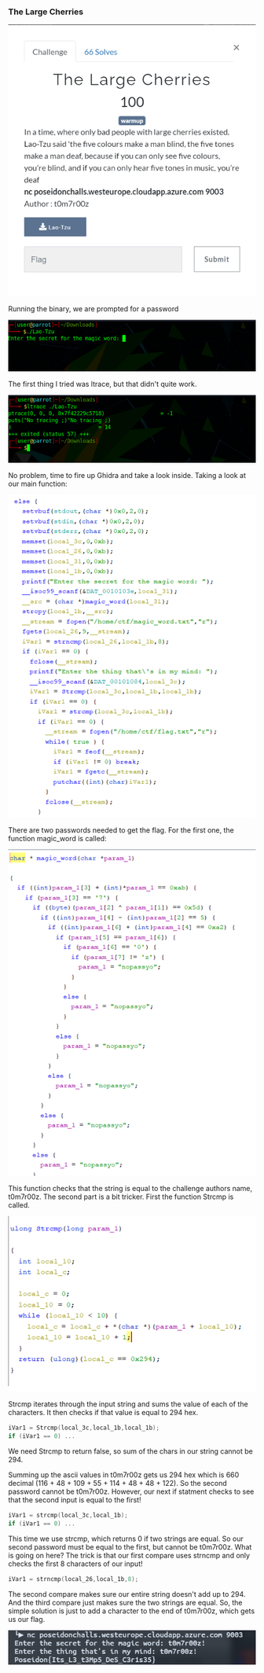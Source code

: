 ### The Large Cherries

![chal](images/cherries.png)

Running the binary, we are prompted for a password

![1](images/L1.png)

The first thing I tried was ltrace, but that didn't quite work.

![2](images/L2.png)

No problem, time to fire up Ghidra and take a look inside. Taking a look at our main function:

![3](images/G1.png)

There are two passwords needed to get the flag. For the first one, the function magic_word is called:

![4](images/G2.png)

This function checks that the string is equal to the challenge authors name, t0m7r00z. The second part is a bit tricker. First the function Strcmp is called.

![5](images/G3.png)

Strcmp iterates through the input string and sums the value of each of the characters. It then checks if that value is equal to 294 hex.

```c 
iVar1 = Strcmp(local_3c,local_1b,local_1b);
if (iVar1 == 0) ... 
```
We need Strcmp to return false, so sum of the chars in our string cannot be 294.

 Summing up the ascii values in t0m7r00z gets us 294 hex which is 660 decimal (116 + 48 + 109 + 55 + 114 + 48 + 48 + 122). So the second password cannot be t0m7r00z. However, our next if statment checks to see that the second input is equal to the first!

```c 
iVar1 = strcmp(local_3c,local_1b);
if (iVar1 == 0) ...
```
This time we use strcmp, which returns 0 if two strings are equal. So our second password must be equal to the first, but cannot be t0m7r00z. What is going on here? The trick is that our first compare uses strncmp and only checks the first 8 characters of our input!

```c 
iVar1 = strncmp(local_26,local_1b,8);
```

The second compare makes sure our entire string doesn't add up to 294. And the third compare just makes sure the two strings are equal. So, the simple solution is just to add a character to the end of t0m7r00z, which gets us our flag.

![flag](images/tom.png)


